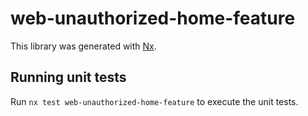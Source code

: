 # web-unauthorized-home-feature

This library was generated with [Nx](https://nx.dev).

## Running unit tests

Run `nx test web-unauthorized-home-feature` to execute the unit tests.
